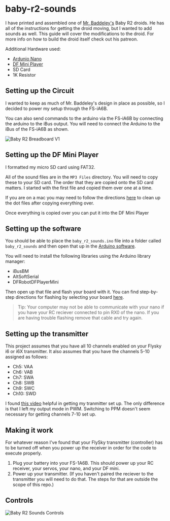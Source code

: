 # baby-r2-sounds

I have printed and assembled one of [Mr. Baddeley's](https://www.patreon.com/mrbaddeley) Baby R2 droids. He has all of the instructions for getting the droid moving, but I wanted to add sounds as well. This guide will cover the modifications to the droid. For more info on how to build the droid itself check out his patreon.

Additional Hardware used:

- [Ardunio Nano](https://store-usa.arduino.cc/products/arduino-nano?selectedStore=us)
- [DF Mini Player](https://www.dfrobot.com/product-1121.html)
- SD Card
- 1K Resistor

## Setting up the Circuit

I wanted to keep as much of Mr. Baddeley's design in place as possible, so I decided to power my setup through the FS-iA6B.

You can also send commands to the arduino via the FS-iA6B by connecting the arduino to the iBus output. You will need to connect the Arduino to the iBus of the FS-iA6B as shown.

![Baby R2 Breadboard V1](https://user-images.githubusercontent.com/39142975/149836900-255352c2-a780-4506-a653-6cfbed98c6dc.png)

## Setting up the DF Mini Player
I formatted my micro SD card using FAT32.

All of the sound files are in the `MP3 Files` directory. You will need to copy these to your SD card. The order that they are copied onto the SD card matters. I started with the first file and copied them over one at a time.

If you are on a mac you may need to follow the directions [here](https://wiki.dfrobot.com/DFPlayer_Mini_SKU_DFR0299#target_6) to clean up the dot files after copying everything over.

Once everything is copied over you can put it into the DF Mini Player

## Setting up the software

You should be able to place the `baby_r2_sounds.ino` file into a folder called `baby_r2_sounds` and then open that up in the [Arduino software](https://www.arduino.cc/en/software).

You will need to install the following libraries using the Arduino library manager:
- iBusBM
- AltSoftSerial
- DFRobotDFPlayerMini

Then open up that file and flash your board with it. You can find step-by-step directions for flashing by selecting your board [here](https://www.arduino.cc/en/Guide).

> Tip: Your computer may not be able to communicate with your nano if you have your RC reciever connected to pin RX0 of the nano. If you are having trouble flashing remove that cable and try again.

## Setting up the transmitter

This project assumes that you have all 10 channels enabled on your Flysky i6 or i6X transmitter. It also assumes that you have the channels 5-10 assigned as follows:

- Ch5: VAA
- Ch6: VAB
- Ch7: SWA
- Ch8: SWB
- Ch9: SWC
- Ch10: SWD

I found [this video](https://www.youtube.com/watch?v=ZwM_AoKfoj0) helpful in getting my tranmitter set up. The only difference is that I left my output mode in PWM. Switching to PPM doesn't seem necessary for getting channels 7-10 set up.

## Making it work

For whatever reason I've found that your FlySky transmitter (controller) has to be turned off when you power up the receiver in order for the code to execute properly.

1. Plug your battery into your FS-1A6B. This should power up your RC receiver, your servos, your nano, and your DF mini.
2. Power up your transmitter. (If you haven't paired the reciever to the transmitter you will need to do that. The steps for that are outside the scope of this repo.)

## Controls
![Baby R2 Sounds Controls](https://user-images.githubusercontent.com/39142975/149840752-1e6b11ea-07b3-4312-a17c-db5ac8ca2787.png)

